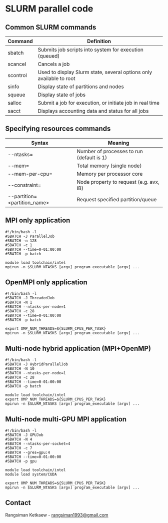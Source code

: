 # SLURM parallel code

## Common SLURM commands

Command	 | Definition
---------|-----------
sbatch	 | Submits job scripts into system for execution (queued)
scancel	 | Cancels a job
scontrol |Used to display Slurm state, several options only available to root
sinfo	   | Display state of partitions and nodes
squeue	 | Display state of jobs
salloc	 | Submit a job for execution, or initiate job in real time
sacct    | Displays accounting data and status for all jobs

## Specifying resources commands

Syntax | Meaning
-------|---------
--ntasks=<number>	           | Number of processes to run (default is 1)
--mem=<number>	             | Total memory (single node)
--mem-per-cpu=<number>	     | Memory per processor core
--constraint=<attribute>	   | Node property to request (e.g. avx, IB)
--partition=<partition_name> | Request specified partition/queue

## MPI only application

```
#!/bin/bash -l
#SBATCH -J ParallelJob
#SBATCH -n 128
#SBATCH -c 1
#SBATCH --time=0-01:00:00
#SBATCH -p batch

module load toolchain/intel
mpirun -n $SLURM_NTASKS [argv] program_executable [argv] ...
```

## OpenMPI only application

```
#!/bin/bash -l
#SBATCH -J ThreadedJob
#SBATCH -N 1
#SBATCH --ntasks-per-node=1
#SBATCH -c 28
#SBATCH --time=0-01:00:00
#SBATCH -p batch

export OMP_NUM_THREADS=${SLURM_CPUS_PER_TASK}
mpirun -n $SLURM_NTASKS [argv] program_executable [argv] ...
```

## Multi-node hybrid application (MPI+OpenMP)

```
#!/bin/bash -l
#SBATCH -J HybridParallelJob
#SBATCH -N 10
#SBATCH --ntasks-per-node=1
#SBATCH -c 28
#SBATCH --time=0-01:00:00
#SBATCH -p batch

module load toolchain/intel
export OMP_NUM_THREADS=${SLURM_CPUS_PER_TASK}
mpirun -n $SLURM_NTASKS [argv] program_executable [argv] ...
```

## Multi-node multi-GPU MPI application

```
#!/bin/bash -l
#SBATCH -J GPUJob
#SBATCH -N 4
#SBATCH --ntasks-per-socket=4
#SBATCH -c 7
#SBATCH --gres=gpu:4
#SBATCH --time=0-01:00:00
#SBATCH -p gpu

module load toolchain/intel
module load system/CUDA

export OMP_NUM_THREADS=${SLURM_CPUS_PER_TASK}
mpirun -n $SLURM_NTASKS [argv] program_executable [argv] ...
```

## Contact

Rangsiman Ketkaew - rangsiman1993@gmail.com
